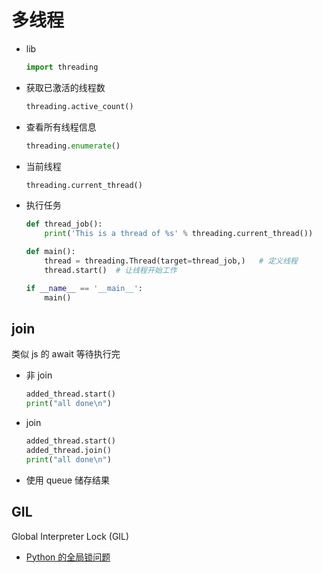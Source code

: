# 多线程

- lib

  ```py
  import threading
  ```

- 获取已激活的线程数

  ```py
  threading.active_count()
  ```

- 查看所有线程信息

  ```py
  threading.enumerate()
  ```

- 当前线程

  ```py
  threading.current_thread()
  ```

- 执行任务

  ```py
  def thread_job():
      print('This is a thread of %s' % threading.current_thread())

  def main():
      thread = threading.Thread(target=thread_job,)   # 定义线程
      thread.start()  # 让线程开始工作

  if __name__ == '__main__':
      main()
  ```

## join

类似 js 的 await 等待执行完

- 非 join

  ```py
  added_thread.start()
  print("all done\n")
  ```

- join

  ```py
  added_thread.start()
  added_thread.join()
  print("all done\n")
  ```

- 使用 queue 储存结果

## GIL

Global Interpreter Lock (GIL)

- [Python 的全局锁问题](https://python3-cookbook.readthedocs.io/zh_CN/latest/c12/p09_dealing_with_gil_stop_worring_about_it.html)
